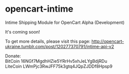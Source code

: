 # opencart-intime
Intime Shipping Module for OpenCart Alpha (Development)

It's coming soon!

To get more details, please visit this page: 
http://opencart-ukraine.tumblr.com/post/120277370791/intime-api-v2

Donate:  
BitCoin  16NGf7MgdhHZie5YRrHv5xhJeLYgBdjRDu  
LiteCoin LWmPjc3RwJFF75k3gtq4JQpZJDDf8Hpsp9
